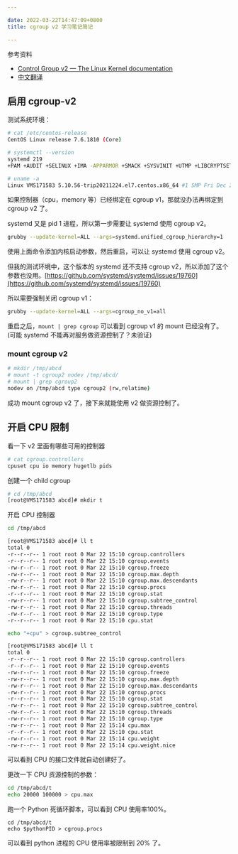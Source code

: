 ```yaml
---

date: 2022-03-22T14:47:09+0800
title: cgroup v2 学习笔记简记

---
```


参考资料

- [Control Group v2 — The Linux Kernel documentation](https://www.kernel.org/doc/html/v5.10/admin-guide/cgroup-v2.html)
- [中文翻译](https://arthurchiao.art/blog/cgroupv2-zh)

## 启用 cgroup-v2

测试系统环境：

```sh
# cat /etc/centos-release
CentOS Linux release 7.6.1810 (Core)

# systemctl --version
systemd 219
+PAM +AUDIT +SELINUX +IMA -APPARMOR +SMACK +SYSVINIT +UTMP +LIBCRYPTSETUP +GCRYPT +GNUTLS +ACL +XZ +LZ4 -SECCOMP +BLKID +ELFUTILS +KMOD +IDN

# uname -a
Linux VMS171583 5.10.56-trip20211224.el7.centos.x86_64 #1 SMP Fri Dec 24 02:11:17 EST 2021 x86_64 x86_64 x86_64 GNU/Linux
```

如果控制器（cpu，memory 等）已经绑定在 cgroup v1，那就没办法再绑定到 cgroup v2 了。

systemd 又是 pid 1 进程，所以第一步需要让 systemd 使用 cgroup v2。

```sh
grubby --update-kernel=ALL --args=systemd.unified_cgroup_hierarchy=1
```

使用上面命令添加内核启动参数，然后重启，可以让 systemd 使用 cgroup v2。

但我的测试环境中，这个版本的 systemd 还不支持 cgroup v2，所以添加了这个参数也没用。[https://github.com/systemd/systemd/issues/19760](https://github.com/systemd/systemd/issues/19760)

所以需要强制关闭 cgroup v1：

```sh
grubby --update-kernel=ALL --args=cgroup_no_v1=all
```

重启之后，`mount | grep cgroup` 可以看到 cgroup v1 的 mount 已经没有了。(可能 systemd 不能再对服务做资源控制了？未验证)

### mount cgroup v2

```sh
# mkdir /tmp/abcd
# mount -t cgroup2 nodev /tmp/abcd/
# mount | grep cgroup2
nodev on /tmp/abcd type cgroup2 (rw,relatime)
```

成功 mount cgroup v2 了，接下来就能使用 v2 做资源控制了。

## 开启 CPU 限制

看一下 v2 里面有哪些可用的控制器

```sh
# cat cgroup.controllers
cpuset cpu io memory hugetlb pids
```

创建一个 child cgroup

```sh
# cd /tmp/abcd
[root@VMS171583 abcd]# mkdir t
```

开启 CPU 控制器

```sh
cd /tmp/abcd

[root@VMS171583 abcd]# ll t
total 0
-r--r--r-- 1 root root 0 Mar 22 15:10 cgroup.controllers
-r--r--r-- 1 root root 0 Mar 22 15:10 cgroup.events
-rw-r--r-- 1 root root 0 Mar 22 15:10 cgroup.freeze
-rw-r--r-- 1 root root 0 Mar 22 15:10 cgroup.max.depth
-rw-r--r-- 1 root root 0 Mar 22 15:10 cgroup.max.descendants
-rw-r--r-- 1 root root 0 Mar 22 15:10 cgroup.procs
-r--r--r-- 1 root root 0 Mar 22 15:10 cgroup.stat
-rw-r--r-- 1 root root 0 Mar 22 15:10 cgroup.subtree_control
-rw-r--r-- 1 root root 0 Mar 22 15:10 cgroup.threads
-rw-r--r-- 1 root root 0 Mar 22 15:10 cgroup.type
-r--r--r-- 1 root root 0 Mar 22 15:10 cpu.stat

echo "+cpu" > cgroup.subtree_control

[root@VMS171583 abcd]# ll t
total 0
-r--r--r-- 1 root root 0 Mar 22 15:10 cgroup.controllers
-r--r--r-- 1 root root 0 Mar 22 15:10 cgroup.events
-rw-r--r-- 1 root root 0 Mar 22 15:10 cgroup.freeze
-rw-r--r-- 1 root root 0 Mar 22 15:10 cgroup.max.depth
-rw-r--r-- 1 root root 0 Mar 22 15:10 cgroup.max.descendants
-rw-r--r-- 1 root root 0 Mar 22 15:10 cgroup.procs
-r--r--r-- 1 root root 0 Mar 22 15:10 cgroup.stat
-rw-r--r-- 1 root root 0 Mar 22 15:10 cgroup.subtree_control
-rw-r--r-- 1 root root 0 Mar 22 15:10 cgroup.threads
-rw-r--r-- 1 root root 0 Mar 22 15:10 cgroup.type
-rw-r--r-- 1 root root 0 Mar 22 15:14 cpu.max
-r--r--r-- 1 root root 0 Mar 22 15:10 cpu.stat
-rw-r--r-- 1 root root 0 Mar 22 15:14 cpu.weight
-rw-r--r-- 1 root root 0 Mar 22 15:14 cpu.weight.nice
```

可以看到 CPU 的接口文件就自动创建好了。

更改一下 CPU 资源控制的参数：

```sh
cd /tmp/abcd/t
echo 20000 100000 > cpu.max
```

跑一个 Python 死循环脚本，可以看到 CPU 使用率100%。

```
cd /tmp/abcd/t
echo $pythonPID > cgroup.procs
```

可以看到 python 进程的 CPU 使用率被限制到 20% 了。
